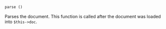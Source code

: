 ```php
parse ()
```

Parses the document. This function is called after the document was loaded into `$this->doc`.